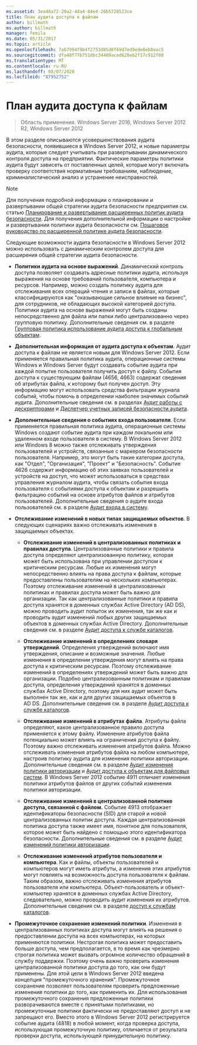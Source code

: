 ```yaml
---
ms.assetid: 3ea48a72-20a2-4da4-84e4-26b5728513ce
title: План аудита доступа к файлам
author: billmath
ms.author: billmath
manager: femila
ms.date: 05/31/2017
ms.topic: article
ms.openlocfilehash: 7a67994f9b4f2753d85d0f69d7ed9ede6eb8eac5
ms.sourcegitcommit: dfa48f77b751dbc34409aced628eb2f17c912f08
ms.translationtype: MT
ms.contentlocale: ru-RU
ms.lasthandoff: 08/07/2020
ms.locfileid: "87952752"
---
```

# <a name="plan-for-file-access-auditing"></a>План аудита доступа к файлам

>Область применения. Windows Server 2016, Windows Server 2012 R2, Windows Server 2012

В этом разделе описываются усовершенствования аудита безопасности, появившиеся в Windows Server 2012, и новые параметры аудита, которые следует учитывать при развертывании динамического контроля доступа на предприятии. Фактические параметры политики аудита будут зависеть от поставленных целей, которые могут включать проверку соответствия нормативным требованиям, наблюдение, криминалистический анализ и устранение неисправностей.

> [!NOTE]
> Для получения подробной информации о планировании и развертывании общей стратегии аудита безопасности предприятия см. статью [Планирование и развертывание расширенных политик аудита безопасности](https://go.microsoft.com/fwlink/?LinkID=191139). Для получения дополнительной информации о настройке и развертывании политики аудита безопасности см. [Пошаговое руководство по расширенной политике аудита безопасности](https://go.microsoft.com/fwlink/?LinkID=191141).

Следующие возможности аудита безопасности в Windows Server 2012 можно использовать с динамическим контролем доступа для расширения общей стратегии аудита безопасности.

-   **Политики аудита на основе выражений**. Динамический контроль доступа позволяет создавать адресные политики аудита, используя выражения на основе требований пользователя, компьютера и ресурсов. Например, можно создать политику аудита для отслеживания всех операций чтения и записи в файлах, которые классифицируются как "оказывающие сильное влияние на бизнес", для сотрудников, не обладающих высокой категорией доступа. Политики аудита на основе выражений могут быть созданы непосредственно для файла или папки либо централизованно через групповую политику. Дополнительные сведения см. в разделе [Групповая политика использование аудита доступа к глобальным объектам](https://go.microsoft.com/fwlink/?LinkId=241498).

-   **Дополнительная информация от аудита доступа к объектам**. Аудит доступа к файлам не является новым для Windows Server 2012. Если применяется правильная политика аудита, операционные системы Windows и Windows Server будут создавать событие аудита при каждой попытке пользователя получить доступ к файлу. События доступа к существующим файлам (4656, 4663) содержат сведения об атрибутах файла, к которому был получен доступ. Эту информацию могут использовать средства фильтрации журнала событий, чтобы помочь в определении наиболее значимых событий аудита. Дополнительные сведения см. в разделах [Аудит работы с дескрипторами](/previous-versions/windows/it-pro/windows-server-2008-R2-and-2008/dd772626(v=ws.10)) и [Диспетчер учетных записей безопасности аудита](https://go.microsoft.com/fwlink/?LinkId=241501).

-   **Дополнительные сведения о событиях входа пользователя**. Если применяется правильная политика аудита, операционные системы Windows создают событие аудита при каждом локальном или удаленном входе пользователя в систему. В Windows Server 2012 или Windows 8 можно также отслеживать утверждения пользователей и устройств, связанные с маркером безопасности пользователя. Например, это могут быть такие категории доступа, как "Отдел", "Организация", "Проект" и "Безопасность". Событие 4626 содержит информацию об этих заявках пользователей и устройств на доступ, что может использоваться в средствах управления журналом аудита, чтобы связать события входа пользователя с событиями доступа к объектам и разрешить фильтрацию событий на основе атрибутов файлов и атрибутов пользователей. Дополнительные сведения о аудите входа пользователей см. в разделе [Аудит входа в систему](https://go.microsoft.com/fwlink/?LinkId=241502).

-   **Отслеживание изменений в новых типах защищаемых объектов**. В следующих сценариях важно отслеживать изменения в защищаемых объектах.

    -   **Отслеживание изменений в централизованных политиках и правилах доступа**. Централизованные политики и правила доступа определяют централизованную политику, которая может быть использована при управлении доступом к критическим ресурсам. Любые их изменения могут непосредственно влиять на права доступа к файлам, которые предоставлены пользователям на нескольких компьютерах. Поэтому отслеживание изменений в централизованных политиках и правилах доступа может быть важно для организации. Так как централизованные политики и правила доступа хранятся в доменных службах Active Directory (AD DS), можно проводить аудит попыток их изменения, так же как и проводить аудит изменений любых других защищаемых объектов в доменных службах Active Directory. Дополнительные сведения см. в разделе [Аудит доступа к службе каталогов](/previous-versions/windows/it-pro/windows-server-2008-R2-and-2008/dd941618(v=ws.10)).

    -   **Отслеживание изменений в определениях словаря утверждений**. Определения утверждений включают имя утверждения, описание и возможные значения. Любые изменения в определении утверждения могут влиять на права доступа к критическим ресурсам. Поэтому отслеживание изменений в определениях утверждений может быть важно для организации. Подобно централизованным политикам и правилам доступа, определения утверждений хранятся в доменных службах Active Directory, поэтому для них аудит может быть выполнен так же, как и для других защищаемых объектов в AD DS. Дополнительные сведения см. в разделе [Аудит доступа к службе каталогов](/previous-versions/windows/it-pro/windows-server-2008-R2-and-2008/dd941618(v=ws.10)).

    -   **Отслеживание изменений в атрибутах файла**. Атрибуты файла определяют, какое централизованное правило доступа применяется к этому файлу. Изменение атрибутов файла потенциально может влиять на ограничения доступа к файлу. Поэтому важно отслеживать изменения атрибутов файла. Можно отслеживать изменения атрибутов файла на любом компьютере, настроив политику аудита для изменения политики авторизации. Дополнительные сведения см. в разделе [Аудит изменения политики авторизации](https://go.microsoft.com/fwlink/?LinkId=241504) и [Аудит доступа к объектам для файловых систем](https://go.microsoft.com/fwlink/?LinkId=241505). В Windows Server 2012 событие 4911 отличает изменения политики атрибутов файлов от других событий изменения политики авторизации.

    -   **Отслеживание изменений в централизованной политике доступа, связанной с файлом.** Событие 4913 отображает идентификаторы безопасности (SID) для старой и новой централизованных политик доступа. Каждая централизованная политика доступа также имеет имя, понятное для пользователя, которое может быть найдено с помощью этого идентификатора безопасности. Дополнительные сведения см. в разделе [Аудит изменений политики авторизации](https://go.microsoft.com/fwlink/?LinkId=241504).

    -   **Отслеживание изменений атрибутов пользователя и компьютера**. Как и файлы, объекты пользователей и компьютеров могут иметь атрибуты, а изменения этих атрибутов могут повлиять на возможность доступа пользователя к файлам. Таким образом, важно отслеживать изменения атрибутов пользователя или компьютера. Объект-пользователь и объект-компьютер хранятся в доменных службах Active Directory, следовательно, можно проводить аудит изменения их атрибутов. Дополнительные сведения см. в разделе [доступ к службам каталогов](https://go.microsoft.com/fwlink/?LinkId=241508).

-   **Промежуточное сохранение изменений политики**. Изменения в централизованных политиках доступа могут влиять на решения о предоставлении доступа на всех компьютерах, на которых применяются политики. Нестрогая политика может предоставить больше доступа, чем предполагается, в то время как чрезмерно строгая политика может вызвать огромное количество обращений в службу поддержки. Поэтому очень важно проверить изменения централизованной политики доступа до того, как они будут применены. Для этой цели в Windows Server 2012 введена концепция "промежуточного хранения". Промежуточное сохранение позволяет пользователям проверить предложенные изменения политики до того, как применить их. Для использования промежуточного сохранения предложенные политики разворачиваются вместе с принятыми политиками, но промежуточные политики фактически не предоставляют доступ и не запрещают его. Вместо этого в Windows Server 2012 регистрируется событие аудита (4818) в любой момент, когда проверка доступа, использующая промежуточную политику, отличается от результата проверки доступа, использующей принудительную политику.

